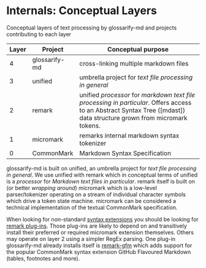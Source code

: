 # Internals: Conceptual Layers

[doc-syntax-extensions]: ./markdown-syntax-extensions.md
[remark-gfm]: https://npmjs.com/package/remark-gfm
[remark-plugins]: https://github.com/remarkjs/awesome-remark

Conceptual layers of text processing by glossarify-md and projects contributing to each layer

| Layer |    Project    |                                                                          Conceptual purpose                                                                           |
| ----- | ------------- | --------------------------------------------------------------------------------------------------------------------------------------------------------------------- |
| 4     | glossarify-md | cross-linking multiple markdown files                                                                                                                                 |
| 3     | unified       | umbrella project for *text file processing in general*                                                                                                                |
| 2     | remark        | unified *processor* for *markdown text file processing in particular*. Offers access to an Abstract Syntax Tree ([mdast]) data structure grown from micromark tokens. |
| 1     | micromark     | remarks internal markdown syntax tokenizer                                                                                                                            |
| 0     | CommonMark    | Markdown Syntax Specification                                                                                                                                         |


glossarify-md is built on unified, an umbrella project for *text file processing in general*. We use unified with remark which in conceptual terms of unified is a *processor* for *Markdown text files in particular*. remark itself is built on (or better *wrapping around*) micromark which is a low-level parser/tokenizer operating on a stream of individual character symbols which drive a token state machine. micromark can be considered a technical implementation of the textual CommonMark specification.

When looking for non-standard [syntax extensions][doc-syntax-extensions] you should be looking for [remark plug-ins][remark-plugins]. Those plug-ins are likely to depend on and transitively install their preferred or required micromark extension themselves. Others may operate on layer 2 using a simpler RegEx parsing. One plug-in glossarify-md already installs itself is [remark-gfm] which adds support for the popular CommonMark syntax extension GitHub Flavoured Markdown (tables, footnotes and more).
